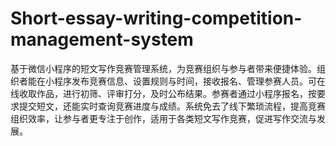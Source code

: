# Short-essay-writing-competition-management-system
基于微信小程序的短文写作竞赛管理系统，为竞赛组织与参与者带来便捷体验。组织者能在小程序发布竞赛信息、设置规则与时间，接收报名、管理参赛人员。可在线收取作品，进行初筛、评审打分，及时公布结果。参赛者通过小程序报名，按要求提交短文，还能实时查询竞赛进度与成绩。系统免去了线下繁琐流程，提高竞赛组织效率，让参与者更专注于创作，适用于各类短文写作竞赛，促进写作交流与发展。 
